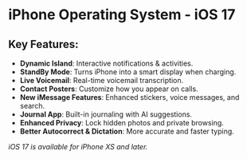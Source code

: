 # iPhone Operating System - iOS 17

## Key Features:
- **Dynamic Island**: Interactive notifications & activities.
- **StandBy Mode**: Turns iPhone into a smart display when charging.
- **Live Voicemail**: Real-time voicemail transcription.
- **Contact Posters**: Customize how you appear on calls.
- **New iMessage Features**: Enhanced stickers, voice messages, and search.
- **Journal App**: Built-in journaling with AI suggestions.
- **Enhanced Privacy**: Lock hidden photos and private browsing.
- **Better Autocorrect & Dictation**: More accurate and faster typing.

*iOS 17 is available for iPhone XS and later.*
